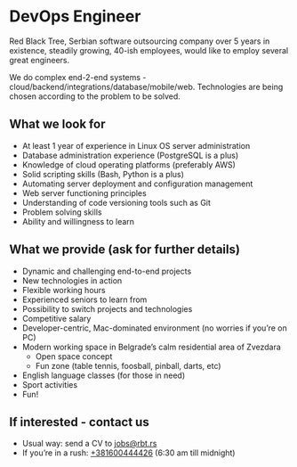 # DevOps Engineer

Red Black Tree, Serbian software outsourcing company over 5 years in existence, steadily growing, 40-ish employees, would like to employ several great engineers.

We do complex end-2-end systems - cloud/backend/integrations/database/mobile/web. Technologies are being chosen according to the problem to be solved.

## What we look for

- At least 1 year of experience in Linux OS server administration
- Database administration experience (PostgreSQL is a plus)
- Knowledge of cloud operating platforms (preferably AWS)
- Solid scripting skills (Bash, Python is a plus)
- Automating server deployment and configuration management
- Web server functioning principles
- Understanding of code versioning tools such as Git
- Problem solving skills
- Ability and willingness to learn

## What we provide (ask for further details)

- Dynamic and challenging end-to-end projects
- New technologies in action
- Flexible working hours
- Experienced seniors to learn from
- Possibility to switch projects and technologies
- Competitive salary
- Developer-centric, Mac-dominated environment (no worries if you’re on PC)
- Modern working space in Belgrade’s calm residential area of Zvezdara
	- Open space concept
	- Fun zone (table tennis, foosball, pinball, darts, etc)
- English language classes (for those in need)
- Sport activities
- Fun!

## If interested - contact us

- Usual way: send a CV to <jobs@rbt.rs>
- If you’re in a rush: [+381600444426](tel:+381600444426) (6:30 am till midnight)